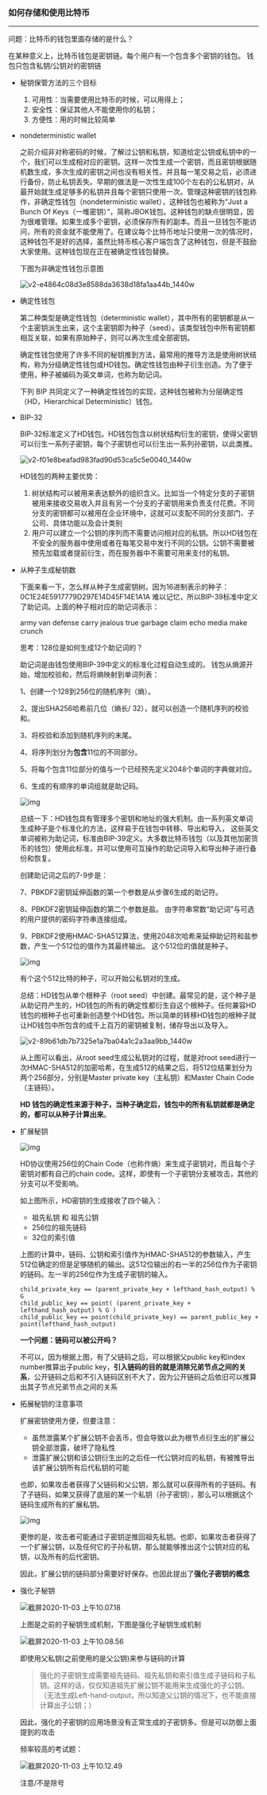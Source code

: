 ### 如何存储和使用比特币

---

问题：比特币的钱包里面存储的是什么？

在某种意义上，比特币钱包是密钥链。每个用户有一个包含多个密钥的钱包。 钱包只包含私钥/公钥对的密钥链

- 秘钥保管方法的三个目标

  1. 可用性：当需要使用比特币的时候，可以用得上；
  2. 安全性：保证其他人不能使用你的私钥；
  3. 方便性：用的时候比较简单

- nondeterministic wallet

  之前介绍非对称密码的时候，了解过公钥和私钥，知道给定公钥或私钥中的一个，我们可以生成相对应的密钥。这样一次性生成一个密钥，而且密钥根据随机数生成，多次生成的密钥之间也没有相关性。并且每一笔交易之后，必须进行备份，防止私钥丢失。早期的做法是一次性生成100个左右的公私钥对，从最开始就生成足够多的私钥并且每个密钥只使用一次。管理这种密钥的钱包称作，非确定性钱包（nondeterministic wallet），这种钱包也被称为“Just a Bunch Of Keys（一堆密钥）”，简称JBOK钱包。这种钱包的缺点很明显，因为很难管理。如果生成多个密钥，必须保存所有的副本。而且一旦钱包不能访问，所有的资金就不能使用了。在建议每个比特币地址只使用一次的情况时，这种钱包不是好的选择，虽然比特币核心客户端包含了这种钱包，但是不鼓励大家使用。这种钱包现在正在被确定性钱包替换。

  下图为非确定性钱包示意图

  ![v2-e4864c08d3e8588da3638d18fa1aa44b_1440w](https://pic4.zhimg.com/80/v2-e4864c08d3e8588da3638d18fa1aa44b_1440w.jpg)

- 确定性钱包

  第二种类型是确定性钱包（deterministic wallet），其中所有的密钥都是从一个主密钥派生出来，这个主密钥即为种子（seed）。该类型钱包中所有密钥都相互关联，如果有原始种子，则可以再次生成全部密钥。

  确定性钱包使用了许多不同的秘钥推到方法，最常用的推导方法是使用树状结构，称为分级确定性钱包或HD钱包。确定性钱包由种子衍生创造。为了便于使用，种子被编码为英文单词，也称为助记词。

  下列 BIP 共同定义了一种确定性钱包的实现，这种钱包被称为分层确定性（HD，Hierarchical Deterministic）钱包。

- BIP-32

  BIP-32标准定义了HD钱包。HD钱包包含以树状结构衍生的密钥，使得父密钥可以衍生一系列子密钥，每个子密钥也可以衍生出一系列孙密钥，以此类推。

  ![v2-f01e8beafad983fad90d53ca5c5e0040_1440w](https://pic1.zhimg.com/80/v2-f01e8beafad983fad90d53ca5c5e0040_1440w.jpg)

  HD钱包的两种主要优势：

  1. 树状结构可以被用来表达额外的组织含义。比如当一个特定分支的子密钥被用来接收交易收入并且有另一个分支的子密钥用来负责支付花费。不同分支的密钥都可以被用在企业环境中，这就可以支配不同的分支部门、子公司、具体功能以及会计类别
  2. 用户可以建立一个公钥的序列而不需要访问相对应的私钥。所以HD钱包在不安全的服务器中使用或者在每笔交易中发行不同的公钥。公钥不需要被预先加载或者提前衍生，而在服务器中不需要可用来支付的私钥。

- 从种子生成秘钥数

  下面来看一下，怎么样从种子生成密钥树。因为16进制表示的种子： 0C1E24E5917779D297E14D45F14E1A1A 难以记忆，所以BIP-39标准中定义了助记词。上面的种子相对应的助记词表示：

  army van defense carry jealous true garbage claim echo media make crunch

  思考：128位是如何生成12个助记词的？

  助记词是由钱包使用BIP-39中定义的标准化过程自动生成的。 钱包从熵源开始，增加校验和，然后将熵映射到单词列表：

  1、创建一个128到256位的随机序列（熵）。

  2、提出SHA256哈希前几位（熵长/ 32），就可以创造一个随机序列的校验和。

  3、将校验和添加到随机序列的末尾。

  4、将序列划分为**包含**11位的不同部分。

  5、将每个包含11位部分的值与一个已经预先定义2048个单词的字典做对应。

  6、生成的有顺序的单词组就是助记码。

  ![img](https://pic1.zhimg.com/80/v2-5e26afb021315913c27d48cb6f0db82c_1440w.jpg)

  

  总结一下：HD钱包具有管理多个密钥和地址的强大机制。由一系列英文单词生成种子是个标准化的方法，这样易于在钱包中转移、导出和导入， 这些英文单词被称为助记词，标准由BIP-39定义。大多数比特币钱包（以及其他加密货币的钱包）使用此标准，并可以使用可互操作的助记词导入和导出种子进行备份和恢复。

  创建助记词之后的7-9步是：

  7、PBKDF2密钥延伸函数的第一个参数是从步骤6生成的助记符。

  8、PBKDF2密钥延伸函数的第二个参数是盐。 由字符串常数“助记词”与可选的用户提供的密码字符串连接组成。

  9、PBKDF2使用HMAC-SHA512算法，使用2048次哈希来延伸助记符和盐参数，产生一个512位的值作为其最终输出。 这个512位的值就是种子。

  ![img](https://pic1.zhimg.com/80/v2-c796ca1a4d7b464cbbee5919e01e4cb0_1440w.jpg)

  有个这个512比特的种子，可以开始公私钥对的生成。

  总结：HD钱包从单个根种子（root seed）中创建。最常见的是，这个种子是从助记符产生的，HD钱包的所有的确定性都衍生自这个根种子。任何兼容HD 钱包的根种子也可重新创造整个HD钱包。所以简单的转移HD钱包的根种子就让HD钱包中所包含的成千上百万的密钥被复制，储存导出以及导入。

  ![v2-89b61db7b7325e1a7ba04a1c2a3aa9bb_1440w](https://pic4.zhimg.com/80/v2-89b61db7b7325e1a7ba04a1c2a3aa9bb_1440w.jpg)

  从上图可以看出，从root seed生成公私钥对的过程，就是对root seed进行一次HMAC-SHA512的加密哈希，在生成512的结果之后，将512位结果划分为两个256部分，分别是Master private key（主私钥）和Master Chain Code（主链码）。

  **HD 钱包的确定性来源于种子，当种子确定后，钱包中的所有私钥就都是确定的，都可以从种子计算出来**。

- 扩展秘钥

  ![img](https://pic3.zhimg.com/80/v2-c6f2e439163ba0970cd1ca5c686acd1e_1440w.jpg)

  HD协议使用256位的Chain Code（也称作熵）来生成子密钥对，而且每个子密钥对都有自己的chain code。这样，即使有一个子密钥分支被攻击，其他的分支可以不受影响。

  如上图所示，HD密钥的生成接收了四个输入：

  - 祖先私钥 和 祖先公钥
  - 256位的祖先链码
  - 32位的索引值

  上图的计算中，链码、公钥和索引值作为HMAC-SHA512的参数输入，产生512位确定的但是足够随机的输出。这512位输出的右一半的256位作为子密钥的链码。左一半的256位作为生成子密钥的输入。

  ```text
  child_private_key == (parent_private_key + lefthand_hash_output) % G
  child_public_key == point( (parent_private_key + lefthand_hash_output) % G )
  child_public_key == point(child_private_key) == parent_public_key + point(lefthand_hash_output)
  ```

  **一个问题：链码可以被公开吗？**

  不可以，因为根据上图，有了父链码之后，可以根据父public key和index number推算出子public key，**引入链码的目的就是消除兄弟节点之间的关系**，公开链码之后和不引入链码区别不大了，因为公开链码之后依旧可以推算出其子节点兄弟节点之间的关系

- 拓展秘钥的注意事项

  扩展密钥使用方便，但要注意：

  - 虽然泄露某个扩展公钥不会丢币，但会导致以此为根节点衍生出的扩展公钥全部泄露，破坏了隐私性
  - 泄露扩展公钥和该公钥衍生出的之后任一代公钥对应的私钥，有被推导出该扩展公钥所有后代私钥的可能
  
  也即，如果攻击者获得了父链码和父公钥，那么就可以获得所有的子链码。有了子链码，如果又获得了底层的某一个私钥（孙子密钥），那么可以根据这个链码生成所有的扩展私钥。
  
  ![img](https://pic3.zhimg.com/80/v2-03da7aebc14b57f1ad5e815e69e0cfde_1440w.jpg)
  
  更惨的是，攻击者可能通过子密钥逆推回祖先私钥。也即，如果攻击者获得了一个扩展公钥，以及任何它的子孙私钥，那么就能够推出这个公钥对应的私钥，以及所有的后代密钥。
  
  因此，扩展公钥的链码部分需要好好保存。也因此提出了**强化子密钥的概念**
  
- 强化子秘钥
  
  ![截屏2020-11-03 上午10.07.18](https://tva1.sinaimg.cn/large/0081Kckwgy1gkbrd7a68dj30yc0c6gou.jpg)
  
  上图是之前的子秘钥生成机制，下图是强化子秘钥生成机制
  
  ![截屏2020-11-03 上午10.08.56](https://tva1.sinaimg.cn/large/0081Kckwgy1gkbrewma7ej30wu08umzu.jpg)
  
  即使用父私钥(之前使用的是父公钥)来参与链码的计算
  
  > 强化的子密钥生成需要祖先链码、祖先私钥和索引值生成子链码和子私钥。这样的话，仅仅知道祖先扩展公钥不能用来生成强化的子公钥。（无法生成Left-hand-output，所以知道父公钥的情况下，也不能直接计算出子公钥；）
  
  因此，强化的子密钥的应用场景没有正常生成的子密钥多。但是可以防御上面提到的攻击
  
  
  
  频率较高的考试题：
  
  ![截屏2020-11-03 上午10.12.49](https://tva1.sinaimg.cn/large/0081Kckwgy1gkbrixzusxj312y0oatdj.jpg)
  
  注意/不是除号
  